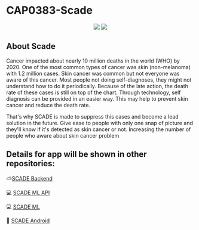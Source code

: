 # CAP0383-Scade

<p align="center">
  <img src="https://img.shields.io/badge/Team-SCADE-lightgrey?style=for-the-badge" /> <img src="https://img.shields.io/badge/Bangkit-CAP0383-lightgrey?style=for-the-badge" />
</p>

## About Scade

Cancer impacted about nearly 10 million deaths in the world (WHO) by 2020. One of the most common types of cancer was skin (non-melanoma) with 1.2 million cases. Skin cancer was common but not everyone was aware of this cancer. Most people not doing self-diagnoses, they might not understand how to do it periodically. Because of the late action, the death rate of these cases is still on top of the chart. Through technology, self diagnosis can be provided in an easier way. This may help to prevent skin cancer and reduce the death rate.

That's why SCADE is made to suppress this cases and become a lead solution in the future. Give ease to people with only one snap of picture and they'll know if it's detected as skin cancer or not. Increasing the number of people who aware about skin cancer problem 

## Details for app will be shown in other repositories:

:partly_sunny:[SCADE Backend](https://github.com/huf0813/scade_backend_api)

:computer: [SCADE ML API](https://github.com/huf0813/scade_ml_api)

:computer: [SCADE ML](https://github.com/huf0813/scade_ml)

:iphone: [SCADE Android](https://github.com/dimasbjg/scade)
